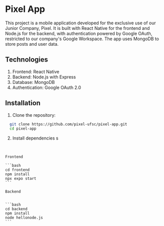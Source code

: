 # Pixel App

This project is a mobile application developed for the exclusive use of our Junior Company, Pixel. It is built with React Native for the frontend and Node.js for the backend, with authentication powered by Google OAuth, restricted to our company's Google Workspace. The app uses MongoDB to store posts and user data.

## Technologies

1. Frontend: React Native
2. Backend: Node.js with Express
3. Database: MongoDB
4. Authentication: Google OAuth 2.0

## Installation

1. Clone the repository:

```bash
  git clone https://github.com/pixel-ufsc/pixel-app.git
  cd pixel-app
```

2. Install dependencies s
<br/>

    Frontend

    ```bash
    cd frontend
    npm install
    npx expo start
    ```

    Backend


    ```bash
    cd backend
    npm install
    node hellonode.js
    ```

